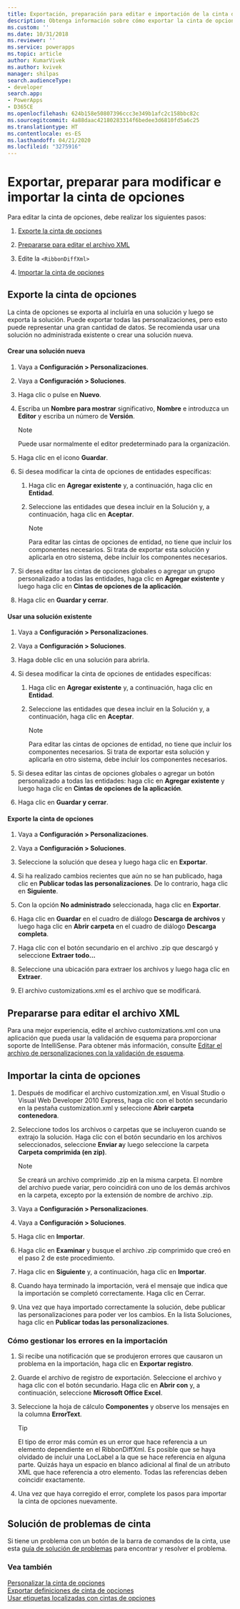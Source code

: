 ```yaml
---
title: Exportación, preparación para editar e importación de la cinta de opciones (aplicaciones basadas en modelos) | Microsoft Docs
description: Obtenga información sobre cómo exportar la cinta de opciones al incluirla en una solución y, a continuación, exportando la solución. Puede exportar todas las personalizaciones, pero esto puede representar una gran cantidad de datos. Se recomienda usar una solución no administrada existente o crear una solución nueva.
ms.custom: ''
ms.date: 10/31/2018
ms.reviewer: ''
ms.service: powerapps
ms.topic: article
author: KumarVivek
ms.author: kvivek
manager: shilpas
search.audienceType:
- developer
search.app:
- PowerApps
- D365CE
ms.openlocfilehash: 624b158e50807396ccc3e349b1afc2c158bbc82c
ms.sourcegitcommit: 4a88daac42180283314f6bedee3d6810fd5a6c25
ms.translationtype: HT
ms.contentlocale: es-ES
ms.lasthandoff: 04/21/2020
ms.locfileid: "3275916"
---
```

# <a name="export-prepare-to-edit-and-import-the-ribbon"></a>Exportar, preparar para modificar e importar la cinta de opciones

<!-- https://docs.microsoft.com/dynamics365/customer-engagement/developer/customize-dev/export-prepare-edit-import-ribbon -->

Para editar la cinta de opciones, debe realizar los siguientes pasos:  
  
1. [Exporte la cinta de opciones](export-prepare-edit-import-ribbon.md#BKMK_ExportTheRibbon)  
  
2. [Prepararse para editar el archivo XML](export-prepare-edit-import-ribbon.md#BKMK_PrepareToEditTheXML)  
  
3. Edite la `<RibbonDiffXml>`  
  
4. [Importar la cinta de opciones](export-prepare-edit-import-ribbon.md#BKMK_ImportTheRibbon)  
  
<a name="BKMK_ExportTheRibbon"></a>

## <a name="export-the-ribbon"></a>Exporte la cinta de opciones  

La cinta de opciones se exporta al incluirla en una solución y luego se exporta la solución. Puede exportar todas las personalizaciones, pero esto puede representar una gran cantidad de datos. Se recomienda usar una solución no administrada existente o crear una solución nueva.  
  
#### <a name="create-a-new-solution"></a>Crear una solución nueva  
  
1. Vaya a **Configuración > Personalizaciones**.
1. Vaya a **Configuración > Soluciones**.
1. Haga clic o pulse en **Nuevo**.  
1. Escriba un **Nombre para mostrar** significativo, **Nombre** e introduzca un **Editor** y escriba un número de **Versión**.  
  
   > [!NOTE]
   >  Puede usar normalmente el editor predeterminado para la organización.  
  
6. Haga clic en el icono **Guardar**.  
  
7. Si desea modificar la cinta de opciones de entidades específicas:  
  
   1.  Haga clic en **Agregar existente** y, a continuación, haga clic en **Entidad**.  
  
   2.  Seleccione las entidades que desea incluir en la Solución y, a continuación, haga clic en **Aceptar**.  
  
       > [!NOTE]
       >  Para editar las cintas de opciones de entidad, no tiene que incluir los componentes necesarios. Si trata de exportar esta solución y aplicarla en otro sistema, debe incluir los componentes necesarios.  
  
8. Si desea editar las cintas de opciones globales o agregar un grupo personalizado a todas las entidades, haga clic en **Agregar existente** y luego haga clic en **Cintas de opciones de la aplicación**.  
  
9. Haga clic en **Guardar y cerrar**.  
  
#### <a name="use-an-existing-solution"></a>Usar una solución existente  
  
1. Vaya a **Configuración > Personalizaciones**.
1. Vaya a **Configuración > Soluciones**. 
1. Haga doble clic en una solución para abrirla.  
  
5. Si desea modificar la cinta de opciones de entidades específicas:  
  
   1.  Haga clic en **Agregar existente** y, a continuación, haga clic en **Entidad**.  
  
   2.  Seleccione las entidades que desea incluir en la Solución y, a continuación, haga clic en **Aceptar**.  
  
       > [!NOTE]
       >  Para editar las cintas de opciones de entidad, no tiene que incluir los componentes necesarios. Si trata de exportar esta solución y aplicarla en otro sistema, debe incluir los componentes necesarios.  
  
6. Si desea editar las cintas de opciones globales o agregar un botón personalizado a todas las entidades: haga clic en **Agregar existente** y luego haga clic en **Cintas de opciones de la aplicación**.  
  
7. Haga clic en **Guardar y cerrar**.  
  
#### <a name="export-the-ribbon"></a>Exporte la cinta de opciones  
  
1. Vaya a **Configuración > Personalizaciones**.
1. Vaya a **Configuración > Soluciones**.
  
4. Seleccione la solución que desea y luego haga clic en **Exportar**.  
  
5. Si ha realizado cambios recientes que aún no se han publicado, haga clic en **Publicar todas las personalizaciones**. De lo contrario, haga clic en **Siguiente**.  
  
6. Con la opción **No administrado** seleccionada, haga clic en **Exportar**.  
  
7. Haga clic en **Guardar** en el cuadro de diálogo **Descarga de archivos** y luego haga clic en **Abrir carpeta** en el cuadro de diálogo **Descarga completa**.  
  
8. Haga clic con el botón secundario en el archivo .zip que descargó y seleccione **Extraer todo...**  
  
9. Seleccione una ubicación para extraer los archivos y luego haga clic en **Extraer**.  
  
10. El archivo customizations.xml es el archivo que se modificará.  
  
<a name="BKMK_PrepareToEditTheXML"></a>   
## <a name="prepare-to-edit-the-xml"></a>Prepararse para editar el archivo XML  
 Para una mejor experiencia, edite el archivo customizations.xml con una aplicación que pueda usar la validación de esquema para proporcionar soporte de IntelliSense. Para obtener más información, consulte [Editar el archivo de personalizaciones con la validación de esquema](edit-customizations-xml-file-schema-validation.md).  
  
<a name="BKMK_ImportTheRibbon"></a>

## <a name="import-the-ribbon"></a>Importar la cinta de opciones  
  
1. Después de modificar el archivo customization.xml, en Visual Studio o Visual Web Developer 2010 Express, haga clic con el botón secundario en la pestaña customization.xml y seleccione **Abrir carpeta contenedora**.  
  
2. Seleccione todos los archivos o carpetas que se incluyeron cuando se extrajo la solución. Haga clic con el botón secundario en los archivos seleccionados, seleccione **Enviar a**y luego seleccione la carpeta **Carpeta comprimida (en zip)**.  
  
   > [!NOTE]
   >  Se creará un archivo comprimido .zip en la misma carpeta. El nombre del archivo puede variar, pero coincidirá con uno de los demás archivos en la carpeta, excepto por la extensión de nombre de archivo .zip.  
  
1. Vaya a **Configuración > Personalizaciones**.
1. Vaya a **Configuración > Soluciones**. 
  
6. Haga clic en **Importar**.  
  
7. Haga clic en **Examinar** y busque el archivo .zip comprimido que creó en el paso 2 de este procedimiento.  
  
8. Haga clic en **Siguiente** y, a continuación, haga clic en **Importar**.  
  
9. Cuando haya terminado la importación, verá el mensaje que indica que la importación se completó correctamente. Haga clic en Cerrar.  
  
10. Una vez que haya importado correctamente la solución, debe publicar las personalizaciones para poder ver los cambios. En la lista Soluciones, haga clic en **Publicar todas las personalizaciones**.  
  
<a name="BKMK_DealWithErrorsOnImport"></a>   

### <a name="dealing-with-errors-on-import"></a>Cómo gestionar los errores en la importación  
  
1.  Si recibe una notificación que se produjeron errores que causaron un problema en la importación, haga clic en **Exportar registro**.  
  
2.  Guarde el archivo de registro de exportación. Seleccione el archivo y haga clic con el botón secundario. Haga clic en **Abrir con** y, a continuación, seleccione **Microsoft Office Excel**.  
  
3.  Seleccione la hoja de cálculo **Componentes** y observe los mensajes en la columna **ErrorText**.  
  
    > [!TIP]
    >  El tipo de error más común es un error que hace referencia a un elemento dependiente en el RibbonDiffXml. Es posible que se haya olvidado de incluir una LocLabel a la que se hace referencia en alguna parte. Quizás haya un espacio en blanco adicional al final de un atributo XML que hace referencia a otro elemento. Todas las referencias deben coincidir exactamente.  
  
4.  Una vez que haya corregido el error, complete los pasos para importar la cinta de opciones nuevamente.  

## <a name="troubleshoot-ribbon-issues"></a>Solución de problemas de cinta

Si tiene un problema con un botón de la barra de comandos de la cinta, use esta [guía de solución de problemas](https://support.microsoft.com/help/4552163) para encontrar y resolver el problema.

### <a name="see-also"></a>Vea también  
 [Personalizar la cinta de opciones](customize-commands-ribbon.md)   
 [Exportar definiciones de cinta de opciones](export-ribbon-definitions.md)   
 [Usar etiquetas localizadas con cintas de opciones](use-localized-labels-ribbons.md)
